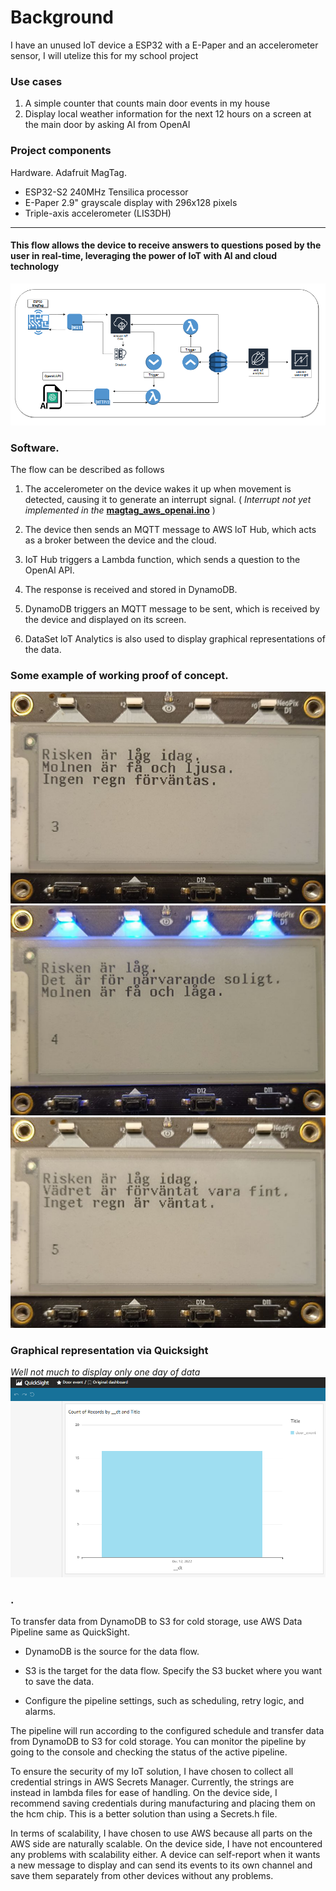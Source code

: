 # Background
I have an unused IoT device a ESP32 with a E-Paper and an accelerometer sensor, 
I will utelize this for my school project

### Use cases
1. A simple counter that counts main door events in my house
2. Display local weather information for the next 12 hours on a screen at the main door by asking AI from OpenAI

### Project components
Hardware.
Adafruit MagTag.
 * ESP32-S2 240MHz Tensilica processor
 * E-Paper 2.9" grayscale display with 296x128 pixels
 * Triple-axis accelerometer (LIS3DH)
  <hr>

#### This flow allows the device to receive answers to questions posed by the user in real-time, leveraging the power of IoT with Al and cloud technology
![Screenshot_1267](/assets/Screenshot_1267.png)

### Software.
The flow can be described as follows

1. The accelerometer on the device wakes it up when movement is detected, causing it to generate an interrupt signal. ( *Interrupt not yet implemented in the* [**magtag_aws_openai.ino**](https://github.com/Oscar-Tideback/IoT_Porter/blob/main/magtag_aws_openai.ino) )

2. The device then sends an MQTT message to AWS loT Hub, which acts as a broker
between the device and the cloud.

3. IoT Hub triggers a Lambda function, which sends a question to the OpenAl API.

4. The response is received and stored in DynamoDB.

5. DynamoDB triggers an MQTT message to be sent, which is received by the device and displayed on its screen.

6. DataSet loT Analytics is also used to display graphical representations of the data.


### Some example of working proof of concept.
![Screenshot_1267](/assets/Screenshot_1271.png)
![Screenshot_1267](/assets/Screenshot_1.png)
![Screenshot_1267](/assets/Screenshot_2.png)

### Graphical representation via Quicksight
*Well not much to display only one day of data*
![Screenshot_1267](/assets/Screenshot_1265.png)


### .
To transfer data from DynamoDB to S3 for cold storage, use AWS Data Pipeline same as QuickSight. 

* DynamoDB is the source for the data flow.

* S3 is the target for the data flow. Specify the S3 bucket where you want to save the data.

* Configure the pipeline settings, such as scheduling, retry logic, and alarms.

The pipeline will run according to the configured schedule and transfer data from DynamoDB to S3 for cold storage. You can monitor the pipeline by going to the console and checking the status of the active pipeline.

To ensure the security of my IoT solution, I have chosen to collect all credential strings in AWS Secrets Manager. Currently, the strings are instead in lambda files for ease of handling. On the device side, I recommend saving credentials during manufacturing and placing them on the hcm chip. This is a better solution than using a Secrets.h file.

In terms of scalability, I have chosen to use AWS because all parts on the AWS side are naturally scalable. On the device side, I have not encountered any problems with scalability either. A device can self-report when it wants a new message to display and can send its events to its own channel and save them separately from other devices without any problems.
